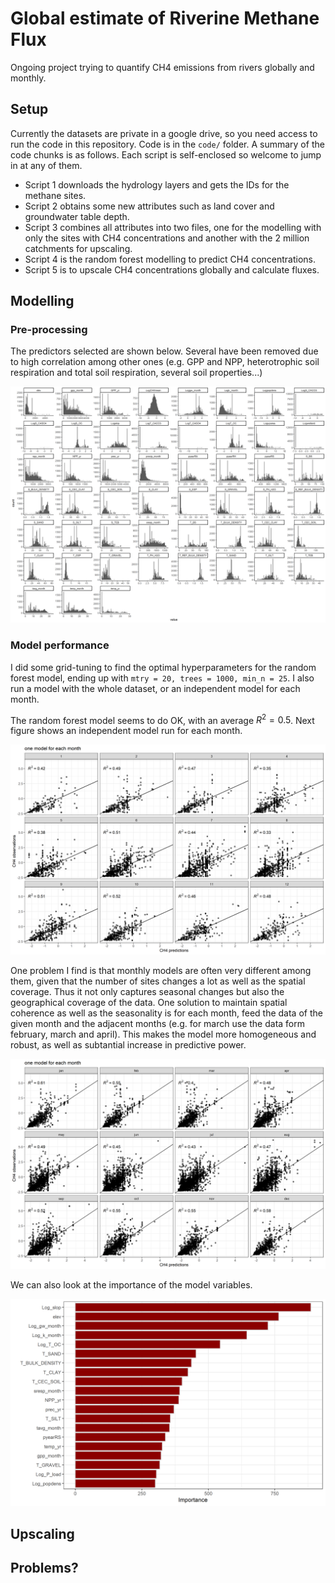 # Global estimate of Riverine Methane Flux

Ongoing project trying to quantify CH4 emissions from rivers globally and monthly. 


## Setup
Currently the datasets are private in a google drive, so you need access to run the code in this repository. 
Code is in the `code/` folder. A summary of the code chunks is as follows. Each script is self-enclosed so welcome to jump in at any of them.

 - Script 1 downloads the hydrology layers and gets the IDs for the methane sites.
 - Script 2 obtains some new attributes such as land cover and groundwater table depth.
 - Script 3 combines all attributes into two files, one for the modelling with only the sites with CH4 concentrations and another with the 2 million catchments for upscaling.
 - Script 4 is the random forest modelling to predict CH4 concentrations.
 - Script 5 is to upscale CH4 concentrations globally and calculate fluxes.


## Modelling
### Pre-processing
The predictors selected are shown below. Several have been removed due to high correlation among other ones (e.g. GPP and NPP, heterotrophic soil respiration and total soil respiration, several soil properties...)

![](figures/histograms_transformed.png)


### Model performance
I did some grid-tuning to find the optimal hyperparameters for the random forest model, ending up with 
`mtry = 20, trees = 1000, min_n = 25`. I also run a model with the whole dataset, or an independent model for each month.

The random forest model seems to do OK, with an average $R^{2}= 0.5$. Next figure shows an independent model run for each month.


![](figures/model_perf_monthly.png)

One problem I find is that monthly models are often very different among them, given that the number of sites changes a lot as well as the spatial coverage. Thus it not only captures seasonal changes but also the geographical coverage of the data. One solution to maintain spatial coherence as well as the seasonality is for each month, feed the data of the given month and the adjacent months (e.g. for march use the data form february, march and april). This makes the model more homogeneous and robust, as well as subtantial increase in predictive power. 

![](figures/model_perf_monthly_adjacent.png)

We can also look at the importance of the model variables.


![](figures/VIP_scores_mean.png)

## Upscaling

## Problems?


